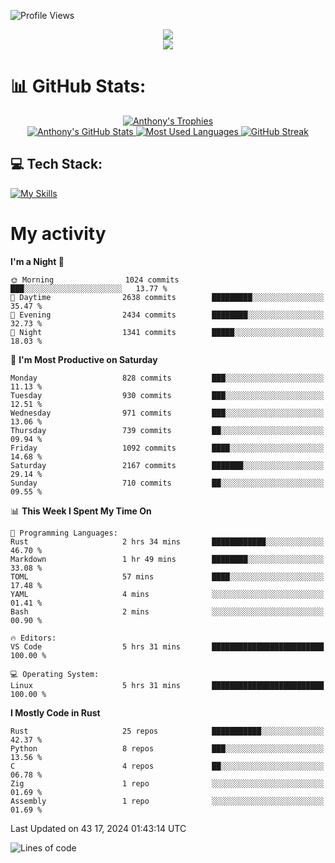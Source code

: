 
![Profile Views](https://komarev.com/ghpvc/?username=anthonymichaeltdm&label=Profile%20views&color=0e75b6&style=flat)

<!--profile banner-->
<div align="center">
  <img src="https://svg-banners.vercel.app/api?type=typeWriter&text1=Anthony%20Rubick&width=800&height=150" />
</div>

<!--profile views-->
<div align="center">
  <a href="https://u8views.com/github/AnthonyMichaelTDM">
    <img src="https://u8views.com/api/v1/github/profiles/68485672/views/day-week-month-total-count.svg">
  </a>
</div>

# 📊 GitHub Stats:

<!--trophies https://github.com/ryo-ma/github-profile-trophy -->
<div align="center"> 
  <a href="https://github.com/ryo-ma/github-profile-trophy">
    <picture>
      <source
        srcset="https://github-profile-trophy.vercel.app/?username=anthonymichaeltdm&theme=gitdimmed&no-frame=true&no-bg=true&column=-1"
        media="(prefers-color-scheme: dark)"
      />
      <source
        srcset="https://github-profile-trophy.vercel.app/?username=anthonymichaeltdm&theme=_____&no-frame=true&no-bg=true&column=-1"
        media="(prefers-color-scheme: light), (prefers-color-scheme: no-preference)"
      />
      <img src="https://github-profile-trophy.vercel.app/?username=anthonymichaeltdm&theme=gitdimmed&no-frame=true&no-bg=true&column=-1" alt="Anthony's Trophies" />
    </picture>
  </a>
</div>

<div align="center">
  <a href="https://github.com/anuraghazra/github-readme-stats">
    <picture>
      <source
        srcset="https://github-readme-stats.vercel.app/api?username=anthonymichaeltdm&show_icons=true&locale=en&theme=github_dark_dimmed&count_private=true&hide_border=true&include_all_commits=true"
        media="(prefers-color-scheme: dark)"
      />
      <source
        srcset="https://github-readme-stats.vercel.app/api?username=anthonymichaeltdm&show_icons=true&locale=en&theme=___&count_private=true&hide_border=true&include_all_commits=true"
        media="(prefers-color-scheme: light), (prefers-color-scheme: no-preference)"
      />
      <img src="https://github-readme-stats.vercel.app/api?username=anthonymichaeltdm&show_icons=true&locale=en&theme=github_dark_dimmed&count_private=true&hide_border=true&include_all_commits=true" alt="Anthony's GitHub Stats" />
    </picture>
  </a>
  
  <!--most used languages-->
  <a href="https://github.com/anuraghazra/github-readme-stats">
    <picture>
      <source
        srcset="https://github-readme-stats.vercel.app/api/top-langs?username=anthonymichaeltdm&show_icons=true&locale=en&layout=compact&theme=github_dark_dimmed&langs_count=8&count_private=true&size_weight=0.5&count_weight=0.5&hide_border=true"
        media="(prefers-color-scheme: dark)"
      />
      <source
        srcset="https://github-readme-stats.vercel.app/api/top-langs?username=anthonymichaeltdm&show_icons=true&locale=en&layout=compact&theme=____&langs_count=8&count_private=true&size_weight=0.5&count_weight=0.5&hide_border=true"
        media="(prefers-color-scheme: light), (prefers-color-scheme: no-preference)"
      />
      <img src="https://github-readme-stats.vercel.app/api/top-langs?username=anthonymichaeltdm&show_icons=true&locale=en&layout=compact&theme=github_dark_dimmed&langs_count=8&count_private=true&size_weight=0.5&count_weight=0.5&hide_border=true" alt="Most Used Languages" />
    </picture>
  </a>
  
  <!--streak https://git.io/streak-stats -->
  <a href="https://git.io/streak-stats">
    <picture>
      <source
        srcset="https://streak-stats.demolab.com?user=AnthonyMichaelTDM&theme=one-dark-pro&hide_border=true"
        media="(prefers-color-scheme: dark)"
      />
      <source
        srcset="https://streak-stats.demolab.com?user=AnthonyMichaelTDM&theme=_____&hide_border=true"
        media="(prefers-color-scheme: light), (prefers-color-scheme: no-preference)"
      />
      <img src="https://streak-stats.demolab.com?user=AnthonyMichaelTDM&theme=one-dark-pro&hide_border=true" alt="GitHub Streak" />
    </picture>
  </a>
</div>

<!--favorite languages and tools, and most used langs-->
## 💻 Tech Stack:

[![My Skills](https://skillicons.dev/icons?i=rust,actix,aws,github,githubactions,git,linux,bash,cpp,docker,java,latex,md,neovim,postgres,py,regex,vscode&theme=dark&perline=6)](https://skillicons.dev#gh-dark-mode-only)

# My activity

<!--START_SECTION:activity-->

<!--END_SECTION:activity-->

<!-- weekly activity https://github.com/AnthonyMichaelTDM/waka-readme-stats -->
<!--START_SECTION:waka-->
**I'm a Night 🦉** 

```text
🌞 Morning                1024 commits        ███░░░░░░░░░░░░░░░░░░░░░░   13.77 % 
🌆 Daytime                2638 commits        █████████░░░░░░░░░░░░░░░░   35.47 % 
🌃 Evening                2434 commits        ████████░░░░░░░░░░░░░░░░░   32.73 % 
🌙 Night                  1341 commits        █████░░░░░░░░░░░░░░░░░░░░   18.03 % 
```
📅 **I'm Most Productive on Saturday** 

```text
Monday                   828 commits         ███░░░░░░░░░░░░░░░░░░░░░░   11.13 % 
Tuesday                  930 commits         ███░░░░░░░░░░░░░░░░░░░░░░   12.51 % 
Wednesday                971 commits         ███░░░░░░░░░░░░░░░░░░░░░░   13.06 % 
Thursday                 739 commits         ██░░░░░░░░░░░░░░░░░░░░░░░   09.94 % 
Friday                   1092 commits        ████░░░░░░░░░░░░░░░░░░░░░   14.68 % 
Saturday                 2167 commits        ███████░░░░░░░░░░░░░░░░░░   29.14 % 
Sunday                   710 commits         ██░░░░░░░░░░░░░░░░░░░░░░░   09.55 % 
```


📊 **This Week I Spent My Time On** 

```text
💬 Programming Languages: 
Rust                     2 hrs 34 mins       ████████████░░░░░░░░░░░░░   46.70 % 
Markdown                 1 hr 49 mins        ████████░░░░░░░░░░░░░░░░░   33.08 % 
TOML                     57 mins             ████░░░░░░░░░░░░░░░░░░░░░   17.48 % 
YAML                     4 mins              ░░░░░░░░░░░░░░░░░░░░░░░░░   01.41 % 
Bash                     2 mins              ░░░░░░░░░░░░░░░░░░░░░░░░░   00.90 % 

🔥 Editors: 
VS Code                  5 hrs 31 mins       █████████████████████████   100.00 % 

💻 Operating System: 
Linux                    5 hrs 31 mins       █████████████████████████   100.00 % 
```

**I Mostly Code in Rust** 

```text
Rust                     25 repos            ███████████░░░░░░░░░░░░░░   42.37 % 
Python                   8 repos             ███░░░░░░░░░░░░░░░░░░░░░░   13.56 % 
C                        4 repos             ██░░░░░░░░░░░░░░░░░░░░░░░   06.78 % 
Zig                      1 repo              ░░░░░░░░░░░░░░░░░░░░░░░░░   01.69 % 
Assembly                 1 repo              ░░░░░░░░░░░░░░░░░░░░░░░░░   01.69 % 
```




 Last Updated on 43 17, 2024 01:43:14 UTC
<!--END_SECTION:waka-->

<!--START_SECTION:loc-->
![Lines of code](https://img.shields.io/badge/From%20Hello%20World%20I%27ve%20Written-16.0%20million%20lines%20of%20code-blue)


<!--END_SECTION:loc-->
